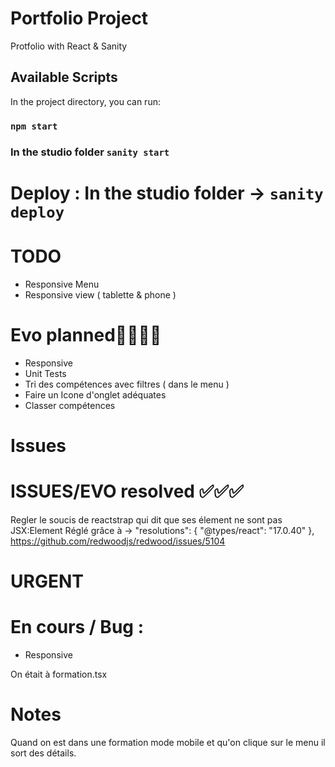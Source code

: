 # Portfolio Project

Protfolio with React & Sanity

## Available Scripts

In the project directory, you can run:

### `npm start`
###  In the studio folder `sanity start`

# Deploy : In the studio folder -> `sanity deploy`


# TODO
- Responsive Menu 
- Responsive view ( tablette & phone )



# Evo planned💨💨💨💨
- Responsive
- Unit Tests
- Tri des compétences avec filtres ( dans le menu )
- Faire un Icone d'onglet adéquates
- Classer compétences
# Issues


# ISSUES/EVO resolved ✅✅✅
Regler le soucis de reactstrap qui dit que ses élement ne sont pas JSX:Element
Réglé grâce à ->   "resolutions": {
    "@types/react": "17.0.40"
  },
https://github.com/redwoodjs/redwood/issues/5104



# URGENT 

# En cours / Bug : 
- Responsive


On était à formation.tsx


# Notes 
Quand on est dans une  formation mode mobile et qu'on clique sur le menu il sort des détails.